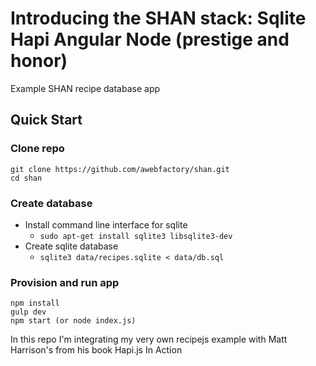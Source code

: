 # Introducing the SHAN stack: Sqlite Hapi Angular Node (prestige and honor)

Example SHAN recipe database app

## Quick Start

### Clone repo

````
git clone https://github.com/awebfactory/shan.git
cd shan
````

### Create database

* Install command line interface for sqlite
  * `sudo apt-get install sqlite3 libsqlite3-dev`
* Create sqlite database
  * `sqlite3 data/recipes.sqlite < data/db.sql`

### Provision and run app

````
npm install
gulp dev
npm start (or node index.js)
````

In this repo I'm integrating my very own recipejs example with Matt Harrison's from his book Hapi.js In Action
